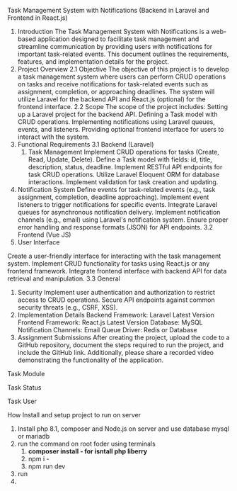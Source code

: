 Task Management System with Notifications (Backend in Laravel and Frontend in React.js)

1. Introduction
   The Task Management System with Notifications is a web-based application designed to
   facilitate task management and streamline communication by providing users with
   notifications for important task-related events. This document outlines the
   requirements, features, and implementation details for the project.
2. Project Overview
   2.1 Objective
   The objective of this project is to develop a task management system where users can
   perform CRUD operations on tasks and receive notifications for task-related events
   such as assignment, completion, or approaching deadlines. The system will utilize
   Laravel for the backend API and React.js (optional) for the frontend interface.
   2.2 Scope
   The scope of the project includes:
   Setting up a Laravel project for the backend API.
   Defining a Task model with CRUD operations.
   Implementing notifications using Laravel queues, events, and listeners.
   Providing optional frontend interface for users to interact with the system.
3. Functional Requirements
   3.1 Backend (Laravel)
   1. Task Management
      Implement CRUD operations for tasks (Create, Read, Update, Delete).
      Define a Task model with fields: id, title, description, status,
      deadline.
      Implement RESTful API endpoints for task CRUD operations.
      Utilize Laravel Eloquent ORM for database interactions.
      Implement validation for task creation and updating.
4. Notification System
   Define events for task-related events (e.g., task assignment,
   completion, deadline approaching).
   Implement event listeners to trigger notifications for specific events.
   Integrate Laravel queues for asynchronous notification delivery.
   Implement notification channels (e.g., email) using Laravel's
   notification system.
   Ensure proper error handling and response formats (JSON) for API
   endpoints.
   3.2 Frontend (Vue JS)
5. User Interface

Create a user-friendly interface for interacting with the task
management system.
Implement CRUD functionality for tasks using React.js or any frontend
framework.
Integrate frontend interface with backend API for data retrieval and
manipulation.
3.3 General

1. Security
   Implement user authentication and authorization to restrict access to
   CRUD operations.
   Secure API endpoints against common security threats (e.g., CSRF, XSS).
2. Implementation Details
   Backend Framework: Laravel Latest Version
   Frontend Framework: React.js Latest Version
   Database: MySQL
   Notification Channels: Email
   Queue Driver: Redis or Database
3. Assignment Submissions
   After creating the project, upload the code to a GitHub repository, document
   the steps required to run the project, and include the GitHub link.
   Additionally, please share a recorded video demonstrating the functionality of
   the application.

Task Module

Task Status

Task User

How Install and setup project to run on server

1. Install php 8.1, composer and Node.js  on server and use database mysql or mariadb
2. run the command on root foder using terminals
   1. **composer install - for isntall  php liberry**
   2. npm i -
   3. npm run dev
3. run
4.

